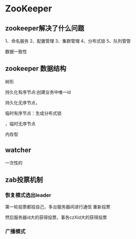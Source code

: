 # ZooKeeper

## zookeeper解决了什么问题

1、命名服务
2、配置管理
3、集群管理
4、分布式锁
5、队列管管

数据一致性

## zookeeper 数据结构

树形

持久化有序节点:创建业务中唯一id

持久化无序节点，

临时有序节点：生成分布式锁

，临时无序节点

内存型



## watcher

一次性的

 ## zab投票机制

### 恢复模式选出leader

第一轮投票都投自己，多台服务器间进行通信 重新投票

然后服务器id大的获得投票，事务czXid大的获得投票

### 广播模式



